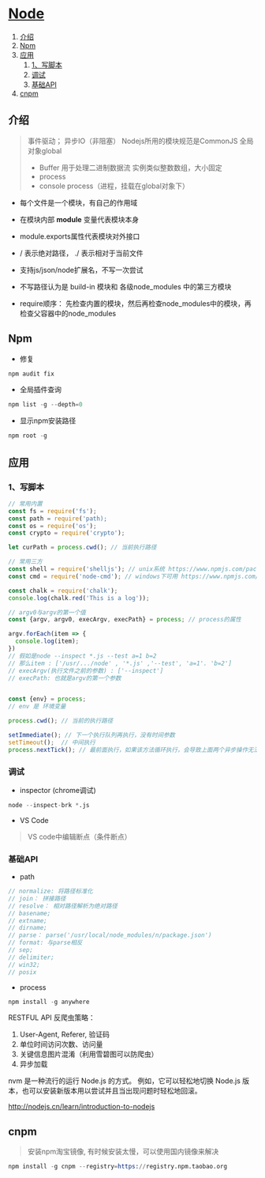 # [Node](https://nodejs.org/zh-cn/docs/)

1. [介绍](#介绍)
2. [Npm](#npm)
3. [应用](#应用)
   1. [1、写脚本](#1写脚本)
   2. [调试](#调试)
   3. [基础API](#基础api)
4. [cnpm](#cnpm)

## 介绍

> 事件驱动； 异步IO（非阻塞）
> Nodejs所用的模块规范是CommonJS
> 全局对象global
>
> - Buffer
>    用于处理二进制数据流
>    实例类似整数数组，大小固定
> - process
> - console
> process（进程，挂载在global对象下）

- 每个文件是一个模块，有自己的作用域
- 在模块内部 **module** 变量代表模块本身
- module.exports属性代表模块对外接口

- / 表示绝对路径， ./ 表示相对于当前文件
- 支持js/json/node扩展名，不写一次尝试
- 不写路径认为是 build-in 模块和 各级node_modules 中的第三方模块

- require顺序： 先检查内置的模块，然后再检查node_modules中的模块，再检查父容器中的node_modules

## Npm

- 修复

```s
npm audit fix
```

- 全局插件查询

```s
npm list -g --depth=0
```

- 显示npm安装路径

```s
npm root -g
```

## 应用

### 1、写脚本

```javascript
// 常用内置
const fs = require('fs');
const path = require('path);
const os = require('os');
const crypto = require('crypto');

let curPath = process.cwd(); // 当前执行路径

// 常用三方
const shell = require('shelljs'); // unix系统 https://www.npmjs.com/package/shelljs
const cmd = require('node-cmd'); // windows下可用 https://www.npmjs.com/package/node-cmd

const chalk = require('chalk');
console.log(chalk.red('This is a log'));

// argv0与argv的第一个值
const {argv, argv0, execArgv, execPath} = process; // process的属性

argv.forEach(item => {
  console.log(item);
})
// 假如是node --inspect *.js --test a=1 b=2
// 那么item : ['/usr/.../node' , '*.js' ,'--test', 'a=1'. 'b=2']
// execArgv(执行文件之前的参数) : ['--inspect']
// execPath: 也就是argv的第一个参数


const {env} = process;
// env 是 环境变量

process.cwd(); // 当前的执行路径

setImmediate(); // 下一个执行队列再执行，没有时间参数
setTimeout();  // 中间执行
process.nextTick(); // 最前面执行，如果该方法循环执行，会导致上面两个异步操作无法执行

```

### 调试

- inspector (chrome调试)

```s
node --inspect-brk *.js
```

- VS Code

> VS code中编辑断点（条件断点）

### 基础API

- path

```js
// normalize: 将路径标准化
// join： 拼接路径
// resolve： 相对路径解析为绝对路径
// basename; 
// extname; 
// dirname; 
// parse： parse('/usr/local/node_modules/n/package.json')
// format: 与parse相反
// sep; 
// delimiter; 
// win32; 
// posix

```

- process

```s
npm install -g anywhere
```

RESTFUL API
反爬虫策略：

1. User-Agent, Referer, 验证码
2. 单位时间访问次数、访问量
3. 关键信息图片混淆（利用雪碧图可以防爬虫）
4. 异步加载

nvm 是一种流行的运行 Node.js 的方式。 例如，它可以轻松地切换 Node.js 版本，也可以安装新版本用以尝试并且当出现问题时轻松地回滚。

<http://nodejs.cn/learn/introduction-to-nodejs>

## cnpm

> 安装npm淘宝镜像, 有时候安装太慢，可以使用国内镜像来解决

```s
npm install -g cnpm --registry=https://registry.npm.taobao.org
```
